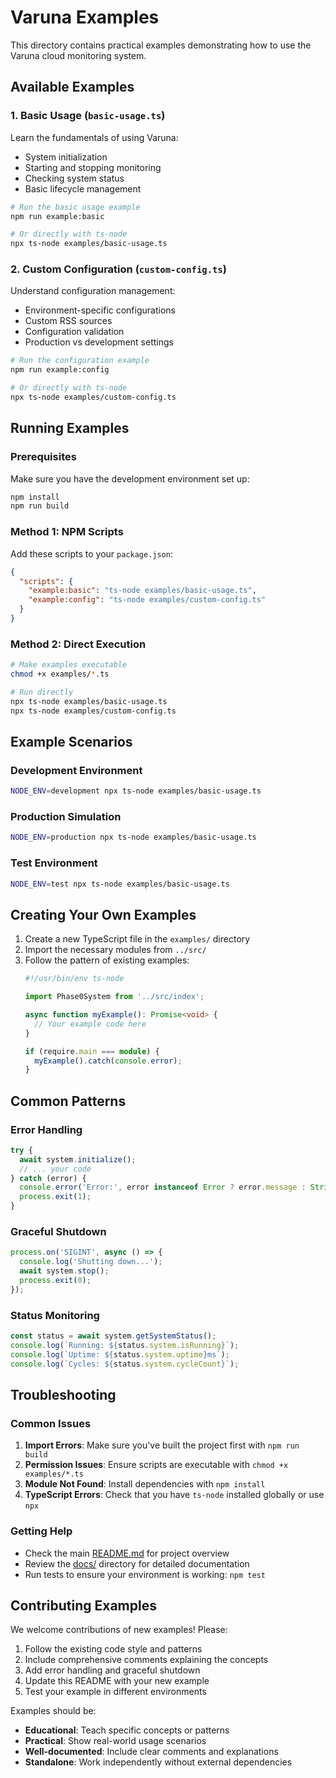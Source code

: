 # Varuna Examples

This directory contains practical examples demonstrating how to use the Varuna cloud monitoring system.

## Available Examples

### 1. Basic Usage (`basic-usage.ts`)
Learn the fundamentals of using Varuna:
- System initialization
- Starting and stopping monitoring
- Checking system status
- Basic lifecycle management

```bash
# Run the basic usage example
npm run example:basic

# Or directly with ts-node
npx ts-node examples/basic-usage.ts
```

### 2. Custom Configuration (`custom-config.ts`)
Understand configuration management:
- Environment-specific configurations
- Custom RSS sources
- Configuration validation
- Production vs development settings

```bash
# Run the configuration example
npm run example:config

# Or directly with ts-node
npx ts-node examples/custom-config.ts
```

## Running Examples

### Prerequisites
Make sure you have the development environment set up:
```bash
npm install
npm run build
```

### Method 1: NPM Scripts
Add these scripts to your `package.json`:
```json
{
  "scripts": {
    "example:basic": "ts-node examples/basic-usage.ts",
    "example:config": "ts-node examples/custom-config.ts"
  }
}
```

### Method 2: Direct Execution
```bash
# Make examples executable
chmod +x examples/*.ts

# Run directly
npx ts-node examples/basic-usage.ts
npx ts-node examples/custom-config.ts
```

## Example Scenarios

### Development Environment
```bash
NODE_ENV=development npx ts-node examples/basic-usage.ts
```

### Production Simulation
```bash
NODE_ENV=production npx ts-node examples/basic-usage.ts
```

### Test Environment
```bash
NODE_ENV=test npx ts-node examples/basic-usage.ts
```

## Creating Your Own Examples

1. Create a new TypeScript file in the `examples/` directory
2. Import the necessary modules from `../src/`
3. Follow the pattern of existing examples:
   ```typescript
   #!/usr/bin/env ts-node
   
   import Phase0System from '../src/index';
   
   async function myExample(): Promise<void> {
     // Your example code here
   }
   
   if (require.main === module) {
     myExample().catch(console.error);
   }
   ```

## Common Patterns

### Error Handling
```typescript
try {
  await system.initialize();
  // ... your code
} catch (error) {
  console.error('Error:', error instanceof Error ? error.message : String(error));
  process.exit(1);
}
```

### Graceful Shutdown
```typescript
process.on('SIGINT', async () => {
  console.log('Shutting down...');
  await system.stop();
  process.exit(0);
});
```

### Status Monitoring
```typescript
const status = await system.getSystemStatus();
console.log(`Running: ${status.system.isRunning}`);
console.log(`Uptime: ${status.system.uptime}ms`);
console.log(`Cycles: ${status.system.cycleCount}`);
```

## Troubleshooting

### Common Issues

1. **Import Errors**: Make sure you've built the project first with `npm run build`
2. **Permission Issues**: Ensure scripts are executable with `chmod +x examples/*.ts`
3. **Module Not Found**: Install dependencies with `npm install`
4. **TypeScript Errors**: Check that you have `ts-node` installed globally or use `npx`

### Getting Help

- Check the main [README.md](../README.md) for project overview
- Review the [docs/](../docs/) directory for detailed documentation
- Run tests to ensure your environment is working: `npm test`

## Contributing Examples

We welcome contributions of new examples! Please:

1. Follow the existing code style and patterns
2. Include comprehensive comments explaining the concepts
3. Add error handling and graceful shutdown
4. Update this README with your new example
5. Test your example in different environments

Examples should be:
- **Educational**: Teach specific concepts or patterns
- **Practical**: Show real-world usage scenarios
- **Well-documented**: Include clear comments and explanations
- **Standalone**: Work independently without external dependencies